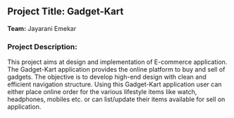 ## Project Title: Gadget-Kart

**Team:** Jayarani Emekar

### Project Description:
This project aims at design and implementation of E-commerce application. The Gadget-Kart
application provides the online platform to buy and sell of gadgets. The objective is to develop high-end design with clean and efficient navigation structure. Using this Gadget-Kart application user can either place online order for the various lifestyle items like watch, headphones, mobiles etc. or can list/update their items available for sell on application.